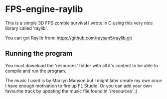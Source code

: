# FPS-engine-raylib
This is a simple 3D FPS zombie survival I wrote in C using this very nice library called 'raylib'.

You can get Raylib from:
https://github.com/raysan5/raylib.git

## Running the program
You must download the 'resources' folder with all it's content to be able to compile and run the program.

The music I used is by Marilyn Manson but I might later create my own once I have enough motivation to fire up FL Studio. Or you can add your own favourite track by updating the music file found in '/resources' ;)
